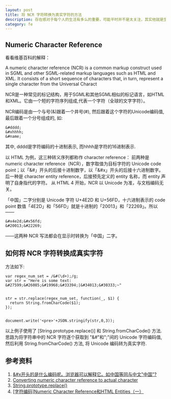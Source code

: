 ```yaml
---
layout: post
title: 将 NCR 字符转换为真实字符的方法
description: 存在感对于每个人的生活有多么的重要，可能平时并不是太关注，其实他就是生活的全部
category: fe
---
```


## Numeric Character Reference

看看维基百科的解释：

A numeric character reference (NCR) is a common markup construct used in SGML and other SGML-related markup languages such as HTML and XML. It consists of a short sequence of characters that, in turn, represent a single character from the Universal Charact

NCR是一种常见的标记结构，用于SGML和其他SGML相似的标记语言，如HTML和XML。它由一个短的字符序列组成,代表一个字符（全球的文字字符）。

NCR编码是由一个与号(&)跟着一个井号(#), 然后跟着这个字符的Unicode编码值, 最后跟着一个分号组成的, 如:

    &#dddd;
    &#xhhhh;
    &#name;

其中, dddd是字符编码的十进制表示, 而hhhh是字符的16进制表示.

以 HTML 为例，这三种转义序列都称作 character reference：
前两种是 numeric character reference（NCR），数字取值为目标字符的 Unicode code point；以「&#」开头的后接十进制数字，以「&#x」开头的后接十六进制数字。
后一种是 character entity reference，后接预先定义的 entity 名称，而 entity 声明了自身指代的字符。
从 HTML 4 开始，NCR 以 Unicode 为准，与文档编码无关。

「中国」二字分别是 Unicode 字符 U+4E2D 和 U+56FD，十六进制表示的 code point 数值「4E2D」和「56FD」就是十进制的「20013」和「22269」。所以——

    &#x4e2d;&#x56fd;
    &#20013;&#22269;

——这两种 NCR 写法都会在显示时转换为「中国」二字。

## 如何将 NCR 字符转换成真实字符


方法如下:

    var regex_num_set = /&#(\d+);/g;
    var str = "Here is some text: &#27599;&#26085;&#19968;&#33394;|&#34013;&#30333;~"


    str = str.replace(regex_num_set, function(_, $1) {
      return String.fromCharCode($1);
    });


    document.write('<pre>'+JSON.stringify(str,0,3));

以上例子使用了 [String.prototype.replace()] 和 String.fromCharCode() 方法. 思路为将字符串中的 NCR 字符逐个获取到 "&#"和";"间的 Unicode 字符编码值, 然后利用 String.fromCharCode() 方法, 将 Unicode 编码转为真实字符.


## 参考资料

1. [&#x开头的是什么编码呢。浏览器可以解释它。如&#20013;&#22269;等同与中文"中国"?](https://www.zhihu.com/question/21390312)
2. [Converting numeric character reference to actual character](http://stackoverflow.com/questions/35501026/converting-numeric-character-reference-to-actual-character/35501590#35501590)
3. [String.prototype.replace()](https://developer.mozilla.org/zh-CN/docs/Web/JavaScript/Reference/Global_Objects/String/replace)
4. [[字符编码]Numeric Character Reference和HTML Entities（一）](http://www.cnblogs.com/shishm/archive/2011/11/24/2261996.html)
